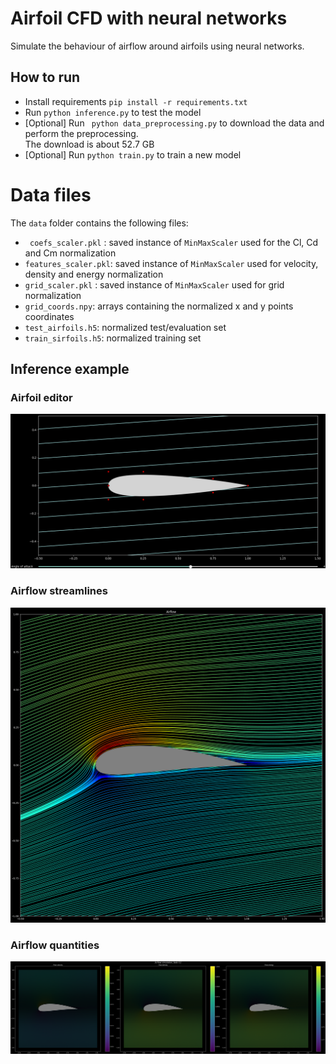 # Airfoil CFD with neural networks 
Simulate the behaviour of airflow around airfoils using neural networks.
## How to run

- Install requirements ``` pip install -r requirements.txt ```
- Run ``` python inference.py ``` to test the model
- [Optional] Run ``` python data_preprocessing.py``` to download the data and perform the preprocessing.<br>
The download is about 52.7 GB
- [Optional] Run ``` python train.py ``` to train a new model

# Data files
The ``` data ``` folder contains the following files:
- ``` coefs_scaler.pkl``` : saved instance of ``` MinMaxScaler ``` used for the Cl, Cd and Cm normalization
- ``` features_scaler.pkl ```: saved instance of ``` MinMaxScaler ``` used for velocity, density and energy normalization
- ``` grid_scaler.pkl ``` : saved instance of ``` MinMaxScaler ``` used for grid normalization
- ``` grid_coords.npy ```: arrays containing the normalized x and y points coordinates
- ``` test_airfoils.h5 ```: normalized test/evaluation set
- ``` train_sirfoils.h5 ```: normalized training set

## Inference example

### Airfoil editor
![Farmers Market Finder - Animated gif demo](docs/Demo_Editing.gif)

### Airflow streamlines
![alt text](docs/Demo_Airflow.png)

### Airflow quantities
![alt text](/docs/Demo_Features.png)

